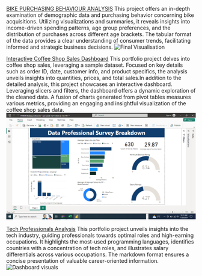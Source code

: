 
[BIKE PURCHASING BEHAVIOUR ANALYSIS](https://github.com/Negbepierre/Negbe_Portfolio1/blob/main/BIKE%20SALES%20PROJECT.xlsx)
This project offers an in-depth examination of demographic data and purchasing behavior concerning bike acquisitions. Utilizing visualizations and summaries, it reveals insights into income-driven spending patterns, age group preferences, and the distribution of purchases across different age brackets. The tabular format of the data provides a clear understanding of consumer trends, facilitating informed and strategic business decisions.
![Final Visualisation](Images/YourImageFileName.png)




[Interactive Coffee Shop Sales Dashboard](https://github.com/Negbepierre/Negbe_Portfolio1/blob/main/COFFEE%20SHOP%20SALES.xlsx)
This portfolio project delves into coffee shop sales, leveraging a sample dataset. Focused on key details such as order ID, date, customer info, and product specifics, the analysis unveils insights into quantities, prices, and total sales.In addition to the detailed analysis, this project showcases an interactive dashboard. Leveraging slicers and filters, the dashboard offers a dynamic exploration of the cleaned data. A fusion of charts generated from pivot tables measures various metrics, providing an engaging and insightful visualization of the coffee shop sales data.
![Interacive Dashboard](https://github.com/Negbepierre/Negbe_Portfolio1/blob/main/Screenshot%20(97).png)


[Tech Professionals Analysis](https://github.com/Negbepierre/Negbe_Portfolio1/blob/main/POWER%20BI%20(data%20profession).pbix)
This portfolio project unveils insights into the tech industry, guiding professionals towards optimal roles and high-earning occupations. It highlights the most-used programming languages, identifies countries with a concentration of tech roles, and illustrates salary differentials across various occupations. The markdown format ensures a concise presentation of valuable career-oriented information.
![Dashboard visuals](Images/YourImageFileName.png)

